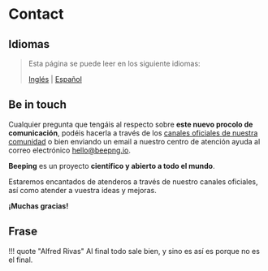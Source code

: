 # Contact

## Idiomas

> Esta página se puede leer en los siguiente idiomas:
>  
> [Inglés](https://docs.beeping.io/contact/) | [Español](https://docs-es.beeping.io/contact/)

## Be in touch

Cualquier pregunta que tengáis al respecto sobre **este nuevo procolo de comunicación**, podéis hacerla a través de los [canales oficiales de nuestra comunidad](/community/)
o bien enviando un email a nuestro centro de atención ayuda al correo electrónico hello@beepng.io.

**Beeping** es un proyecto **científico y abierto a todo el mundo**.

Estaremos encantados de atenderos a través de nuestro canales oficiales, así como atender a vuestra ideas y mejoras.

**¡Muchas gracias!**

## Frase

!!! quote "Alfred Rivas"
    Al final todo sale bien, y sino es así es porque no es el final.
